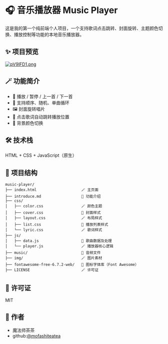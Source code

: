 # 🎧 音乐播放器 Music Player

这是我的第一个纯前端个人项目，一个支持歌词点击跳转、封面旋转、主题颜色切换、播放控制等功能的本地音乐播放器。

## ✨ 项目预览

[![pV9lFD1.png](https://s21.ax1x.com/2025/05/31/pV9lFD1.png)](https://imgse.com/i/pV9lFD1)

## 🪄 功能简介

- 🎵 播放 / 暂停 / 上一首 / 下一首
- 🔁 支持顺序、随机、单曲循环
- 🖼️ 封面旋转唱片
- 🎤 点击歌词自动跳转播放位置
- 🎨 背景颜色切换

## 🛠️ 技术栈

HTML + CSS + JavaScript（原生）

## 📁 项目结构

```
music-player/
├── index.html                    🪄 主页面
├── introduce.md                  🍵 功能介绍
├── css/
│   ├── color.css                 🪄 颜色主题
│   ├── cover.css                 🍵 封面样式
│   ├── layout.css                🪄 布局样式
│   ├── list.css                  🍵 播放列表样式
│   └── lyric.css                 🪄 歌词样式
├── js/
│   ├── data.js                   🍵 歌曲数据及处理
│   └── player.js                 🪄 播放器核心逻辑
├── music/                        🍵 音频文件
├── img/                          🪄 图片素材
├── fontawesome-free-6.7.2-web/   🍵 图标字体库（Font Awesome）
├── LICENSE                       🪄 许可证

```

## 📜 许可证

MIT

## 🍵 作者
- 魔法师茶茶
- github:[@mofashiteatea](https://github.com/mofashiteatea)
